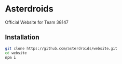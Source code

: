 # Asterdroids

Official Website for Team 38147

## Installation

```bash
git clone https://github.com/asterdroids/website.git
cd website
npm i
```
